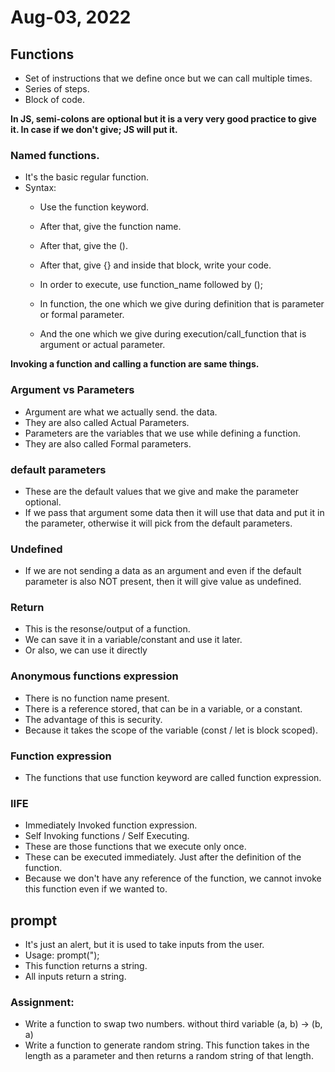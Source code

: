 # Aug-03, 2022


## Functions
- Set of instructions that we define once but we can call multiple times.
- Series of steps.
- Block of code.

**In JS, semi-colons are optional but it is a very very good practice to give it. In case if we don't give; JS will put it.**

### Named functions.
- It's the basic regular function.
- Syntax: 
    - Use the function keyword.
    - After that, give the function name.
    - After that, give the ().
    - After that, give {} and inside that block, write your code.
    - In order to execute, use function_name followed by ();

    - In function, the one which we give during definition that is parameter or formal parameter.
    - And the one which we give during execution/call_function that is argument or actual parameter.

**Invoking a function and calling a function are same things.**

### Argument vs Parameters
- Argument are what we actually send. the data.
- They are also called Actual Parameters.
- Parameters are the variables that we use while defining a function.
- They are also called Formal parameters.

### default parameters
- These are the default values that we give and make the parameter optional.
- If we pass that argument some data then it will use that data and put it in the parameter, otherwise it will pick from the default parameters.

### Undefined
- If we are not sending a data as an argument and even if the default parameter is also NOT present, then it will give value as undefined.

### Return
- This is the resonse/output of a function.
- We can save it in a variable/constant and use it later.
- Or also, we can use it directly

### Anonymous functions expression
- There is no function name present.
- There is a reference stored, that can be in a variable, or a constant.
- The advantage of this is security.
- Because it takes the scope of the variable (const / let is block scoped).

### Function expression
- The functions that use function keyword are called function expression.

### IIFE
- Immediately Invoked function expression.
- Self Invoking  functions / Self Executing.
- These are those functions that we execute only once.
- These can be executed immediately. Just after the definition of the function.
- Because we don't have any reference of the function, we cannot invoke this function even if we wanted to.

## prompt 
- It's just an alert, but it is used to take inputs from the user.
- Usage: prompt("<Argument>);
- This function returns a string.
- All inputs return a string.

### Assignment:
- Write a function to swap two numbers. without third variable
(a, b) -> (b, a)
- Write a function to generate random string. This function takes in the length as a parameter and then returns a random string of that length.